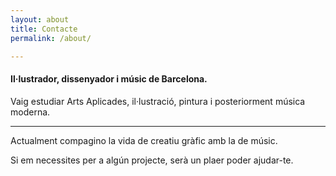 ```yaml
---
layout: about
title: Contacte
permalink: /about/

---
```


#### Il·lustrador, dissenyador i músic de Barcelona.

Vaig estudiar Arts Aplicades, il·lustració, pintura i posteriorment música moderna.

----

Actualment compagino la vida de creatiu gràfic amb la de músic.

Si em necessites per a algún projecte, serà un plaer poder ajudar-te.